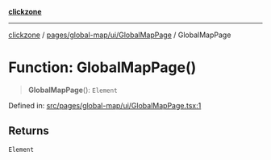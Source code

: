 [**clickzone**](../../../../../README.md)

***

[clickzone](../../../../../README.md) / [pages/global-map/ui/GlobalMapPage](../README.md) / GlobalMapPage

# Function: GlobalMapPage()

> **GlobalMapPage**(): `Element`

Defined in: [src/pages/global-map/ui/GlobalMapPage.tsx:1](https://github.com/MaximBri/ClickZone/blob/20f3f0d061a7c50a96ed5bba64acbc325a456072/client/src/pages/global-map/ui/GlobalMapPage.tsx#L1)

## Returns

`Element`
